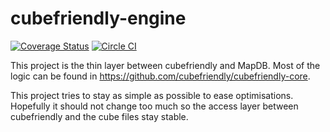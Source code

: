 # cubefriendly-engine

[![Coverage Status](https://coveralls.io/repos/cubefriendly/cubefriendly-engine/badge.svg?branch=master)](https://coveralls.io/r/cubefriendly/cubefriendly-engine?branch=master)
[![Circle CI](https://circleci.com/gh/cubefriendly/cubefriendly-engine/tree/master.svg?style=svg)](https://circleci.com/gh/cubefriendly/cubefriendly-engine/tree/master)

This project is the thin layer between cubefriendly and MapDB. Most of the logic can be found in https://github.com/cubefriendly/cubefriendly-core.

This project tries to stay as simple as possible to ease optimisations.
Hopefully it should not change too much so the access layer between cubefriendly and the cube files stay stable.

